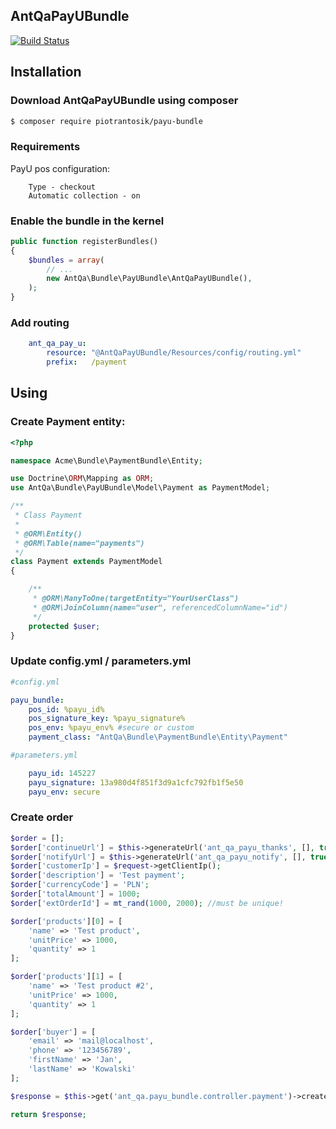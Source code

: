 AntQaPayUBundle
-------------

[![Build Status](https://api.travis-ci.org/piotrantosik/AntQaPayUBundle.png?branch=master)](http://travis-ci.org/piotrantosik/AntQaPayUBundle)

## Installation

### Download AntQaPayUBundle using composer
```bash
$ composer require piotrantosik/payu-bundle
```

### Requirements

PayU pos configuration:

```
    Type - checkout
    Automatic collection - on
```

### Enable the bundle in the kernel
```php
public function registerBundles()
{
    $bundles = array(
        // ...
        new AntQa\Bundle\PayUBundle\AntQaPayUBundle(),
    );
}
```

### Add routing
```yml
    ant_qa_pay_u:
        resource: "@AntQaPayUBundle/Resources/config/routing.yml"
        prefix:   /payment
```

## Using

### Create Payment entity:

```php
<?php

namespace Acme\Bundle\PaymentBundle\Entity;

use Doctrine\ORM\Mapping as ORM;
use AntQa\Bundle\PayUBundle\Model\Payment as PaymentModel;

/**
 * Class Payment
 *
 * @ORM\Entity()
 * @ORM\Table(name="payments")
 */
class Payment extends PaymentModel
{

    /**
     * @ORM\ManyToOne(targetEntity="YourUserClass")
     * @ORM\JoinColumn(name="user", referencedColumnName="id")
     */
    protected $user;
}

```

### Update config.yml / parameters.yml

```yml
#config.yml

payu_bundle:
    pos_id: %payu_id%
    pos_signature_key: %payu_signature%
    pos_env: %payu_env% #secure or custom
    payment_class: "AntQa\Bundle\PaymentBundle\Entity\Payment"
```

```yml
#parameters.yml

    payu_id: 145227
    payu_signature: 13a980d4f851f3d9a1cfc792fb1f5e50
    payu_env: secure
```

### Create order

``` php
$order = [];
$order['continueUrl'] = $this->generateUrl('ant_qa_payu_thanks', [], true);
$order['notifyUrl'] = $this->generateUrl('ant_qa_payu_notify', [], true);
$order['customerIp'] = $request->getClientIp();
$order['description'] = 'Test payment';
$order['currencyCode'] = 'PLN';
$order['totalAmount'] = 1000;
$order['extOrderId'] = mt_rand(1000, 2000); //must be unique!

$order['products'][0] = [
    'name' => 'Test product',
    'unitPrice' => 1000,
    'quantity' => 1
];

$order['products'][1] = [
    'name' => 'Test product #2',
    'unitPrice' => 1000,
    'quantity' => 1
];

$order['buyer'] = [
    'email' => 'mail@localhost',
    'phone' => '123456789',
    'firstName' => 'Jan',
    'lastName' => 'Kowalski'
];

$response = $this->get('ant_qa.payu_bundle.controller.payment')->createOrder($order);

return $response;
```
